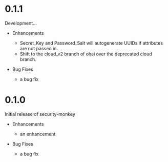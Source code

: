 # 0.1.1

Development...

* Enhancements
  * Secret_Key and Password_Salt will autogenerate UUIDs if attributes are not passed in.
  * Shift to the cloud_v2 branch of ohai over the deprecated cloud branch.

* Bug Fixes
  * a bug fix

# 0.1.0

Initial release of security-monkey

* Enhancements
  * an enhancement

* Bug Fixes
  * a bug fix
